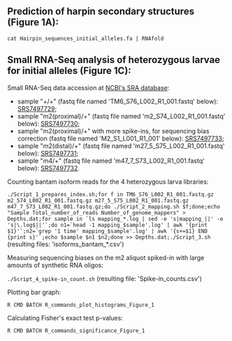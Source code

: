 ## Prediction of harpin secondary structures (Figure 1A): ##

``cat Hairpin_sequences_initial_alleles.fa | RNAfold``

## Small RNA-Seq analysis of heterozygous larvae for initial alleles (Figure 1C): ##

Small RNA-Seq data accession at [NCBI's SRA database](https://www.ncbi.nlm.nih.gov/sra):
* sample "+/+" (fastq file named 'TM6_S76_L002_R1_001.fastq' below): [SRS7497729](https://www.ncbi.nlm.nih.gov/biosample/16402109);
* sample "m2(proximal)/+" (fastq file named 'm2_S74_L002_R1_001.fastq' below): [SRS7497730](https://www.ncbi.nlm.nih.gov/biosample/16402110);
* sample "m2(proximal)/+" with more spike-ins, for sequencing bias correction (fastq file named 'M2_S1_L001_R1_001' below): [SRS7497733](https://www.ncbi.nlm.nih.gov/biosample/16402113);
* sample "m2(distal)/+" (fastq file named 'm27_5_S75_L002_R1_001.fastq' below): [SRS7497731](https://www.ncbi.nlm.nih.gov/biosample/16402111);
* sample "m4/+" (fastq file named 'm47_7_S73_L002_R1_001.fastq' below): [SRS7497732](https://www.ncbi.nlm.nih.gov/biosample/16402112).

Counting bantam isoform reads for the 4 heterozygous larva libraries:

``./Script_1_prepares_index.sh;for f in TM6_S76_L002_R1_001.fastq.gz m2_S74_L002_R1_001.fastq.gz m27_5_S75_L002_R1_001.fastq.gz m47_7_S73_L002_R1_001.fastq.gz;do ./Script_2_mapping.sh $f;done;echo "Sample Total_number_of_reads Number_of_genome_mappers" > Depths.dat;for sample in `ls mapping_*.log | sed -e 's|mapping_||' -e 's|\.log$||'`;do n1=`head -1 mapping_$sample'.log' | awk '{print $1}'`;n2=`grep '1 time' mapping_$sample'.log' | awk '{s+=$1} END {print s}'`;echo $sample $n1 $n2;done >> Depths.dat;./Script_3.sh``
(resulting files: 'isoforms_bantam_\*.csv')

Measuring sequencing biases on the m2 aliquot spiked-in with large amounts of synthetic RNA oligos:

``./Script_4_spike-in_count.sh``
(resulting file: 'Spike-in_counts.csv')

Plotting bar graph:

``R CMD BATCH R_commands_plot_histograms_Figure_1``

Calculating Fisher's exact test p-values:

``R CMD BATCH R_commands_significance_Figure_1``
